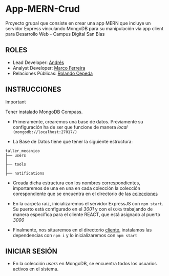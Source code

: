 # App-MERN-Crud

Proyecto grupal que consiste en crear una app MERN que incluye un servidor Express vinculando MongoDB para su manipulación vía app client para Desarrollo Web - Campus Digital San Blas

## ROLES

- Lead Developer: [Andrés](https://github.com/andresr0826)
- Analyst Developer: [Marco Ferreira](https://github.com/MarcoApunto)
- Relaciones Públicas: [Rolando Cepeda](https://github.com/Rolando-Cepeda)

## INSTRUCCIONES

> [!IMPORTANT]  
> Tener instalado MongoDB Compass.

- Primeramente, crearemos una base de datos. Previamente su configuración ha de ser que funcione de manera _local_ `(mongodb://localhost:27017/)`

- La Base de Datos tiene que tener la siguiente estructura:

```
taller_mecanico
├── users
│
├── tools
│
├── notifications
```

- Creada dicha estructura con los nombres correspondientes, importaremos de una en una en cada colección la colección corespondiente que se encuentra en el directorio de las [colecciones]('./mongo-taller_mecanico-collections/')

- En la carpeta raíz, inicializaremos el servidor ExpressJS con `npm start`. Su puerto está configurado en el _3001_ y con el `CORS` trabajando de manera específica para el cliente REACT, que está asignado al puerto _3000_

- Finalmente, nos situaremos en el directorio [cliente]('./client'), instalamos las dependencias con `npm i` y lo inicializaremos con `npm start`

## INICIAR SESIÓN

- En la colección _users_ en MongoDB, se encuentra todos los usuarios activos en el sistema.
